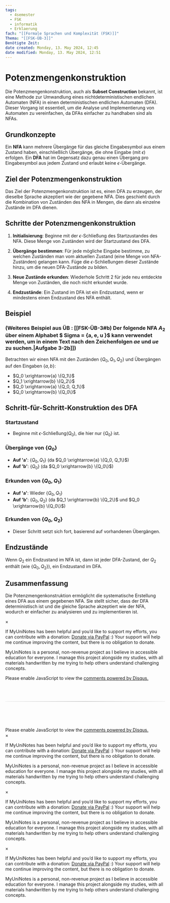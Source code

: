 ```yaml
---
tags:
  - 4semester
  - FSK
  - informatik
  - Erklaerung
fach: "[[Formale Sprachen und Komplexität (FSK)]]"
Thema: "[[FSK-ÜB-3]]"
Benötigte Zeit:
date created: Monday, 13. May 2024, 12:45
date modified: Monday, 13. May 2024, 12:51
---
```


# Potenzmengenkonstruktion

Die Potenzmengenkonstruktion, auch als **Subset Construction** bekannt, ist eine Methode zur Umwandlung eines nichtdeterministischen endlichen Automaten (NFA) in einen deterministischen endlichen Automaten (DFA). Dieser Vorgang ist essentiell, um die Analyse und Implementierung von Automaten zu vereinfachen, da DFAs einfacher zu handhaben sind als NFAs.

## Grundkonzepte

Ein **NFA** kann mehrere Übergänge für das gleiche Eingabesymbol aus einem Zustand haben, einschließlich Übergänge, die ohne Eingabe (mit $\epsilon$) erfolgen. Ein **DFA** hat im Gegensatz dazu genau einen Übergang pro Eingabesymbol aus jedem Zustand und erlaubt keine $\epsilon$-Übergänge.

## Ziel der Potenzmengenkonstruktion

Das Ziel der Potenzmengenkonstruktion ist es, einen DFA zu erzeugen, der dieselbe Sprache akzeptiert wie der gegebene NFA. Dies geschieht durch die Kombination von Zuständen des NFA in Mengen, die dann als einzelne Zustände im DFA dienen.

## Schritte der Potenzmengenkonstruktion

1. **Initialisierung**: Beginne mit der $\epsilon$-Schließung des Startzustandes des NFA. Diese Menge von Zuständen wird der Startzustand des DFA.

2. **Übergänge bestimmen**: Für jede mögliche Eingabe bestimme, zu welchen Zuständen man vom aktuellen Zustand (eine Menge von NFA-Zuständen) gelangen kann. Füge die $\epsilon$-Schließungen dieser Zustände hinzu, um die neuen DFA-Zustände zu bilden.

3. **Neue Zustände erkunden**: Wiederhole Schritt 2 für jede neu entdeckte Menge von Zuständen, die noch nicht erkundet wurde.

4. **Endzustände**: Ein Zustand im DFA ist ein Endzustand, wenn er mindestens einen Endzustand des NFA enthält.

## Beispiel

### (Weiteres Beispiel aus ÜB : [[FSK-ÜB-3#b) Der folgende NFA $A_2$ über einem Alphabet $ Sigma = {a, e, u }$ kann verwendet werden, um in einem Text nach den Zeichenfolgen $ae$ und $ue$ zu suchen.|Aufgabe 3-2b]])

Betrachten wir einen NFA mit den Zuständen $\{Q_0, Q_1, Q_2\}$ und Übergängen auf den Eingaben $\{a, b\}$:

- $Q_0 \xrightarrow{a} \{Q_1\}$
- $Q_1 \xrightarrow{b} \{Q_2\}$
- $Q_0 \xrightarrow{a} \{Q_0, Q_1\}$
- $Q_0 \xrightarrow{b} \{Q_0\}$

## Schritt-für-Schritt-Konstruktion des DFA

### Startzustand

- Beginne mit $\epsilon$-Schließung($Q_0$), die hier nur $\{Q_0\}$ ist.

### Übergänge von $\{Q_0\}$

- **Auf 'a'**: $\{Q_0, Q_1\}$ (da $Q_0 \xrightarrow{a} \{Q_0, Q_1\}$)
- **Auf 'b'**: $\{Q_0\}$ (da $Q_0 \xrightarrow{b} \{Q_0\}$)

### Erkunden von $\{Q_0, Q_1\}$

- **Auf 'a'**: Wieder $\{Q_0, Q_1\}$
- **Auf 'b'**: $\{Q_0, Q_2\}$ (da $Q_1 \xrightarrow{b} \{Q_2\}$ und $Q_0 \xrightarrow{b} \{Q_0\}$)

### Erkunden von $\{Q_0, Q_2\}$

- Dieser Schritt setzt sich fort, basierend auf vorhandenen Übergängen.

## Endzustände

Wenn $Q_2$ ein Endzustand im NFA ist, dann ist jeder DFA-Zustand, der $Q_2$ enthält (wie $\{Q_0, Q_2\}$), ein Endzustand im DFA.

## Zusammenfassung

Die Potenzmengenkonstruktion ermöglicht die systematische Erstellung eines DFA aus einem gegebenen NFA. Sie stellt sicher, dass der DFA deterministisch ist und die gleiche Sprache akzeptiert wie der NFA, wodurch er einfacher zu analysieren und zu implementieren ist.

<!-- Modal START -->
<div id="myModal" class="modal">
  <div class="modal-content">
    <span id="closeModal" class="close">&times;</span>
    <p class="modal-text">
      If MyUniNotes has been helpful and you’d like to support my efforts, <span class="modal-highlight"> you can contribute with a donation: <a class="modal-dono-link" href="https://paypal.me/myuninotes4u">Donate via PayPal</a> :) </span> Your support will help me continue improving the content, but there is no obligation to donate.
    </p>
    <p class="modal-text">
      <span class="modal-highlight">MyUniNotes is a personal, non-revenue project as I believe in accessible education for everyone.</span> I manage this project alongside my studies, with all materials handwritten by me trying to help others understand challenging concepts.
    </p>
  </div>
</div>

<script>
  // JavaScript to display the modal on page load
  document.addEventListener('DOMContentLoaded', function() {
    // Generate a random number between 1 and 1
    // Wanted it to load with a adjustable probability for every page load but did not work, as DOM is loaded only once. Therefore now loading it every time website is visited and DOM is loaded.
    const randomNumber = Math.floor(Math.random() * 1) + 1; 
    // console.log(randomNumber)
    if (randomNumber === 1) {
      setTimeout(function() {
        const modal = document.getElementById('myModal');
        if (modal) {
          modal.classList.add('show');
        }
      }, 1000); // Adjust the delay as needed

      const closeModal = document.getElementById('closeModal');
      if (closeModal) {
        closeModal.addEventListener('click', function() {
          const modal = document.getElementById('myModal');
          if (modal) {
            modal.classList.remove('show');
          }
        });
      }
    } else {
      // Ensure the modal is hidden if the random number is not 1
      const modal = document.getElementById('myModal');
      if (modal) {
        modal.style.display = 'none';
      }
    }
  });
</script>
<!-- Modal END -->

<!-- DISQUS SCRIPT COMMENT START -->

<!-- DISQUS RECOMMENDATION START -->

<div id="disqus_recommendations"></div>

<script> 
(function() { // REQUIRED CONFIGURATION VARIABLE: EDIT THE SHORTNAME BELOW
var d = document, s = d.createElement('script'); // IMPORTANT: Replace EXAMPLE with your forum shortname!
s.src = 'https://myuninotes.disqus.com/recommendations.js'; s.setAttribute('data-timestamp', +new Date());
(d.head || d.body).appendChild(s);
})();
</script>
<noscript>
Please enable JavaScript to view the 
<a href="https://disqus.com/?ref_noscript" rel="nofollow">
comments powered by Disqus.
</a>
</noscript>

<!-- DISQUS RECOMMENDATION END -->

<hr style="border: none; height: 2px; background: linear-gradient(to right, #f0f0f0, #ccc, #f0f0f0); margin-top: 4rem; margin-bottom: 5rem;">
<div id="disqus_thread"></div>
<script>
    /**
    *  RECOMMENDED CONFIGURATION VARIABLES: EDIT AND UNCOMMENT THE SECTION BELOW TO INSERT DYNAMIC VALUES FROM YOUR PLATFORM OR CMS.
    *  LEARN WHY DEFINING THESE VARIABLES IS IMPORTANT: https://disqus.com/admin/universalcode/#configuration-variables    */
    /*
    var disqus_config = function () {
    this.page.url = PAGE_URL;  // Replace PAGE_URL with your page's canonical URL variable
    this.page.identifier = PAGE_IDENTIFIER; // Replace PAGE_IDENTIFIER with your page's unique identifier variable
    };
    */
    (function() { // DON'T EDIT BELOW THIS LINE
    var d = document, s = d.createElement('script');
    s.src = 'https://myuninotes.disqus.com/embed.js';
    s.setAttribute('data-timestamp', +new Date());
    (d.head || d.body).appendChild(s);
    })();
</script>
<noscript>Please enable JavaScript to view the <a href="https://disqus.com/?ref_noscript">comments powered by Disqus.</a></noscript>

<!-- DISQUS SCRIPT COMMENT END -->

<!-- Modal START -->
<div id="myModal" class="modal">
  <div class="modal-content">
    <span id="closeModal" class="close">&times;</span>
    <p class="modal-text">
      If MyUniNotes has been helpful and you’d like to support my efforts, <span class="modal-highlight"> you can contribute with a donation: <a class="modal-dono-link" href="https://paypal.me/myuninotes4u">Donate via PayPal</a> :) </span> Your support will help me continue improving the content, but there is no obligation to donate.
    </p>
    <p class="modal-text">
      <span class="modal-highlight">MyUniNotes is a personal, non-revenue project as I believe in accessible education for everyone.</span> I manage this project alongside my studies, with all materials handwritten by me trying to help others understand challenging concepts.
    </p>
  </div>
</div>

<script>
  // JavaScript to display the modal on page load
  document.addEventListener('DOMContentLoaded', function() {
    // Generate a random number between 1 and 1
    // Wanted it to load with a adjustable probability for every page load but did not work, as DOM is loaded only once. Therefore now loading it every time website is visited and DOM is loaded.
    const randomNumber = Math.floor(Math.random() * 1) + 1; 
    // console.log(randomNumber)
    if (randomNumber === 1) {
      setTimeout(function() {
        const modal = document.getElementById('myModal');
        if (modal) {
          modal.classList.add('show');
        }
      }, 1000); // Adjust the delay as needed

      const closeModal = document.getElementById('closeModal');
      if (closeModal) {
        closeModal.addEventListener('click', function() {
          const modal = document.getElementById('myModal');
          if (modal) {
            modal.classList.remove('show');
          }
        });
      }
    } else {
      // Ensure the modal is hidden if the random number is not 1
      const modal = document.getElementById('myModal');
      if (modal) {
        modal.style.display = 'none';
      }
    }
  });
</script>
<!-- Modal END -->

<!-- Modal START -->
<div id="myModal" class="modal">
  <div class="modal-content">
    <span id="closeModal" class="close">&times;</span>
    <p class="modal-text">
      If MyUniNotes has been helpful and you’d like to support my efforts, <span class="modal-highlight"> you can contribute with a donation: <a class="modal-dono-link" href="https://paypal.me/myuninotes4u">Donate via PayPal</a> :) </span> Your support will help me continue improving the content, but there is no obligation to donate.
    </p>
    <p class="modal-text">
      <span class="modal-highlight">MyUniNotes is a personal, non-revenue project as I believe in accessible education for everyone.</span> I manage this project alongside my studies, with all materials handwritten by me trying to help others understand challenging concepts.
    </p>
  </div>
</div>

<script>
  // JavaScript to display the modal on page load
  document.addEventListener('DOMContentLoaded', function() {
    // Generate a random number between 1 and 1
    // Wanted it to load with a adjustable probability for every page load but did not work, as DOM is loaded only once. Therefore now loading it every time website is visited and DOM is loaded.
    const randomNumber = Math.floor(Math.random() * 1) + 1; 
    // console.log(randomNumber)
    if (randomNumber === 1) {
      setTimeout(function() {
        const modal = document.getElementById('myModal');
        if (modal) {
          modal.classList.add('show');
        }
      }, 1000); // Adjust the delay as needed

      const closeModal = document.getElementById('closeModal');
      if (closeModal) {
        closeModal.addEventListener('click', function() {
          const modal = document.getElementById('myModal');
          if (modal) {
            modal.classList.remove('show');
          }
        });
      }
    } else {
      // Ensure the modal is hidden if the random number is not 1
      const modal = document.getElementById('myModal');
      if (modal) {
        modal.style.display = 'none';
      }
    }
  });
</script>
<!-- Modal END -->

<!-- Modal START -->
<div id="myModal" class="modal">
  <div class="modal-content">
    <span id="closeModal" class="close">&times;</span>
    <p class="modal-text">
      If MyUniNotes has been helpful and you’d like to support my efforts, <span class="modal-highlight"> you can contribute with a donation: <a class="modal-dono-link" href="https://paypal.me/myuninotes4u">Donate via PayPal</a> :) </span> Your support will help me continue improving the content, but there is no obligation to donate.
    </p>
    <p class="modal-text">
      <span class="modal-highlight">MyUniNotes is a personal, non-revenue project as I believe in accessible education for everyone.</span> I manage this project alongside my studies, with all materials handwritten by me trying to help others understand challenging concepts.
    </p>
  </div>
</div>

<script>
  // JavaScript to display the modal on page load
  document.addEventListener('DOMContentLoaded', function() {
    // Generate a random number between 1 and 1
    // Wanted it to load with a adjustable probability for every page load but did not work, as DOM is loaded only once. Therefore now loading it every time website is visited and DOM is loaded.
    const randomNumber = Math.floor(Math.random() * 1) + 1; 
    // console.log(randomNumber)
    if (randomNumber === 1) {
      setTimeout(function() {
        const modal = document.getElementById('myModal');
        if (modal) {
          modal.classList.add('show');
        }
      }, 1000); // Adjust the delay as needed

      const closeModal = document.getElementById('closeModal');
      if (closeModal) {
        closeModal.addEventListener('click', function() {
          const modal = document.getElementById('myModal');
          if (modal) {
            modal.classList.remove('show');
          }
        });
      }
    } else {
      // Ensure the modal is hidden if the random number is not 1
      const modal = document.getElementById('myModal');
      if (modal) {
        modal.style.display = 'none';
      }
    }
  });
</script>
<!-- Modal END -->
